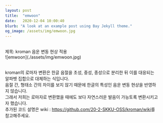 ```yaml
---
layout: post
title:  "emwoon"
date:   2020-12-04 10:00:40
blurb: "A look at an example post using Bay Jekyll theme."
og_image: /assets/img/emwoon.jpg 
---
```

<br />
제목: kroman 음운 변동 현상 적용
<br />
![emwoon](./assets/img/emwoon.jpg)
<br />
<br />

kroman의 로마자 변환은 한글 음절을 초성, 중성, 종성으로 분리한 뒤 이를 대응되는 알파벳 집합으로 대체하는 식입니다.
<br />
음절 간, 형태소 간의 차이를 보지 않기 때문에 한글의 특성인 음운 변동 현상을 반영하지 않습니다.
<br />
그래서 저희는 로마자로 변환했을 때에도 보다 자연스러운 발음이 가능토록 변환시키고자 했습니다.
<br />
추가된 코드 설명은 wiki : <https://github.com/20-2-SKKU-OSS/kroman/wiki>를 참고해주세요.
